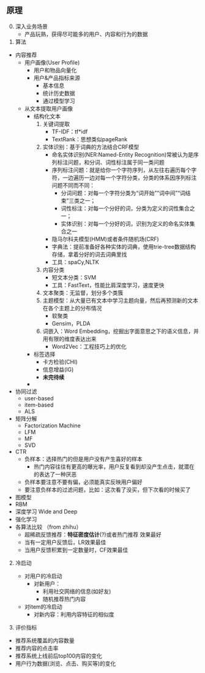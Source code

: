 ## 原理
0. 深入业务场景
    - 产品玩熟，获得尽可能多的用户、内容和行为的数据
1. 算法
- 内容推荐
    - 用户画像(User Profile)
        - 用户和物品向量化
        - 用户&产品指标来源
            - 基本信息
            - 统计历史数据
            - 通过模型学习
    - 从文本提取用户画像
        - 结构化文本
            1. 关键词提取
                - TF-IDF：tf*idf
                - TextRank：思想类似pageRank
            2. 实体识别：基于词典的方法结合CRF模型
                - 命名实体识别(NER:Named-Entity Recognition)常被认为是序列标注问题，和分词、词性标注属于同一类问题
                - 序列标注问题：就是给你一个字符序列，从左往右遍历每个字符，一边遍历一边对每一个字符分类，分类的体系因序列标注问题不同而不同： 
                    - 分词问题：对每一个字符分类为“词开始”“词中间”“词结束”三类之一；
                    - 词性标注：对每一个分好的词，分类为定义的词性集合之一；
                    - 实体识别：对每一个分好的词，识别为定义的命名实体集合之一
                - 隐马尔科夫模型(HMM)或者条件随机场(CRF)
                - 字典法：提前准备好各种实体的词典，使用trie-tree数据结构存储，拿着分好的词去词典里找
                - 工具：spaCy,NLTK
            3. 内容分类
                - 短文本分类：SVM
                - 工具：FastText，性能比肩深度学习，速度更快
            4. 文本聚类：无监督，划分多个类簇
            5. 主题模型：从大量已有文本中学习主题向量，然后再预测新的文本在各个主题上的分布情况
                - 软聚类
                - Gensim，PLDA
            6. 词嵌入：Word Embedding，挖掘出字面意思之下的语义信息，并用有限的维度表达出来
                - Word2Vec：工程技巧上的优化
        - 标签选择
            - 卡方检验(CHI)
            - 信息增益(IG)   
            - **未完待续**     
        - 
- 协同过滤
    - user-based
    - item-based
    - ALS
- 矩阵分解
    - Factorization Machine
    - LFM
    - MF
    - SVD
- CTR
    - 负样本：选择热门的但是用户没有产生喜好的样本 
        - 热门内容往往有更高的曝光率，用户反复看到却没产生点击，就潜在的表达了一种厌恶
    - 负样本要注意不要有偏，必须能真实反映用户偏好
    - 要注意负样本的过滤问题，比如：这次看了没买，但下次看的时候买了
- 图模型
- RBM
- 深度学习 Wide and Deep
- 强化学习
- 各算法比较 （from zhihu）
    - 超稀疏反馈推荐：**特征密度估计**(?)或者热门推荐 效果最好
    - 当有一定用户反馈后，LR效果最佳
    - 当用户反馈积累到一定数量时，CF效果最佳

2. 冷启动
    - 对用户的冷启动
        - 对新用户：
            - 利用社交网络的信息(如好友)
            - 随机推荐热门内容
    - 对item的冷启动
        - 对新内容：利用内容特征的相似度

3. 评价指标
- 推荐系统覆盖的内容数量
- 推荐内容的点击率
- 推荐系统上线前后top100内容的变化
- 用户行为数据(浏览、点击、购买等)的变化